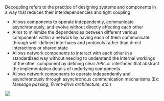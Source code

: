 Decoupling refers to the practice of designing systems and components in a way that reduces their interdependencies and tight coupling

* Allows components to operate independently, communicate asynchronously, and evolve without directly affecting each other
* Aims to minimize the dependencies between different various components within a network by having each of them communicate through well-defined interfaces and protocols rather than direct interactions or shared state
* Allows network components to interact with each other in a standardized way without needing to understand the internal workings of the other component by defining clear APIs or interfaces that abstract the implementation details of underlying components
* Allows network components to operate independently and asynchronously through asynchronous communication mechanisms (Ex: *Message passing*, *Event-drive architecture*, *etc.*) 

![](https://github.com/JonmarCorpuz/SecondBrain/blob/main/Assets/Whitespace.png)
